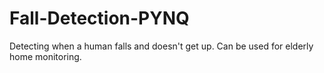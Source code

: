 # Fall-Detection-PYNQ
Detecting when a human falls and doesn't get up. Can be used for elderly home monitoring.
